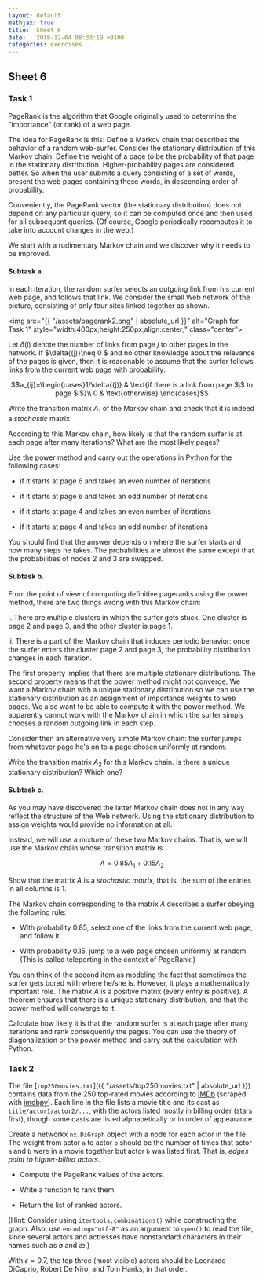 ```yaml
---
layout: default
mathjax: true
title:  Sheet 6
date:   2018-12-04 08:33:19 +0100
categories: exercises 
---
```


## Sheet 6


### Task 1

PageRank is the algorithm that Google originally used to determine the
"importance" (or rank) of a web page.

The idea for PageRank is this: Define a Markov chain that describes
the behavior of a random web-surfer. Consider the stationary
distribution of this Markov chain. Define the weight of a page to be
the probability of that page in the stationary distribution.
Higher-probability pages are considered better. So when the user
submits a query consisting of a set of words, present the web pages
containing these words, in descending order of probability.

Conveniently, the PageRank vector (the stationary distribution) does
not depend on any particular query, so it can be computed once and
then used for all subsequent queries. (Of course, Google periodically
recomputes it to take into account changes in the web.)

We start with a rudimentary Markov chain and we discover why it needs to
be improved.


#### Subtask a.

In each iteration, the random surfer selects an outgoing link from his
current web page, and follows that link. We consider the small Web
network of the picture, consisting of only four sites linked together as
shown.


<img src="{{ "/assets/pagerank2.png" | absolute_url }}" alt="Graph for Task
1" style="width:400px;height:250px;align:center;" class="center">

<!-- ![graph]({{ "/assets/pagerank.png" | absolute_url }}){: .center-image }

-->


Let $\delta{(j)}$ denote the number of links from page $j$ to other pages
in the network. If $\delta{(j)}\neq 0 $ and no other knowledge about the
relevance of the pages is given, then it is reasonable to assume
that the surfer follows links from the current web page with
probability:

$$a_{ij}=\begin{cases}1/\delta{(j)} & \text{if there is a link from page $j$ to page
  $i$}\\
0 & \text{otherwise}
\end{cases}$$ 


Write the transition matrix $A_1$ of the Markov chain and check that it is indeed a *stochastic* matrix.

According to this Markov chain, how likely is that the random surfer
is at each page after many iterations? What are the most likely
pages?

Use the power method and carry out the operations in Python for the
following cases:

- if it starts at page 6 and takes an even number of iterations

- if it starts at page 6 and takes an odd number of iterations

- if it starts at page 4 and takes an even number of iterations

- if it starts at page 4 and takes an odd number of iterations

You should find that the answer depends on where the surfer starts and
how many steps he takes.  The probabilities are almost the same except
that the probabilities of nodes 2 and 3 are swapped.


#### Subtask b.

From the point of view of computing definitive pageranks using the
power method, there are two things wrong with this Markov chain:

i.  There are multiple clusters in which the surfer gets stuck. One
    cluster is page 2 and page 3, and the other cluster is page 1.

ii. There is a part of the Markov chain that induces periodic behavior:
    once the surfer enters the cluster page 2 and page 3, the
    probability distribution changes in each iteration.

The first property implies that there are multiple
stationary distributions. The second property means that the power
method might not converge. We want a Markov chain with a unique
stationary distribution so we can use the stationary distribution as
an assignment of importance weights to web pages. We also want to be
able to compute it with the power method. We apparently cannot work
with the Markov chain in which the surfer simply chooses a random
outgoing link in each step.

Consider then an alternative very simple Markov chain: the surfer
jumps from whatever page he's on to a page chosen uniformly
at random.

Write the transition matrix $A_2$ for this Markov chain. Is there a
unique stationary distribution? Which one?


#### Subtask c.

As you may have discovered the latter Markov chain does not in any
way reflect the structure of the Web network. Using the stationary
distribution to assign weights would provide no information at all.

Instead, we will use a mixture of these two Markov chains. That is,
we will use the Markov chain whose transition matrix is

$$A = 0.85A_1 + 0.15A_2$$

Show that the matrix $A$ is a *stochastic matrix*, that is, the sum
of the entries in all columns is 1.

The Markov chain corresponding to the matrix $A$ describes a surfer
obeying the following rule:

-   With probability 0.85, select one of the links from the current
    web page, and follow it.

-   With probability 0.15, jump to a web page chosen uniformly
    at random. (This is called teleporting in the context
    of PageRank.)

You can think of the second item as modeling the fact that sometimes
the surfer gets bored with where he/she is. However, it plays a
mathematically important role. The matrix $A$ is a positive matrix
(every entry is positive). A theorem ensures that there is a unique
stationary distribution, and that the power method will converge
to it.

Calculate how likely it is that the random surfer is at each page
after many iterations and rank consequently the pages. You can use
the theory of diagonalization or the power method and carry out the
calculation with Python.



### Task 2


The file [`top250movies.txt`]({{ "/assets/top250movies.txt" | absolute_url }}) contains data from the 250 top-rated movies according
to
[IMDb](https://www.imdb.com/search/title?groups=top_250&sort=user_rating) (scraped with
[imdbpy](https://imdbpy.sourceforge.io/)).
Each line in the file lists a movie title and its cast as
`title/actor1/actor2/...`, with the actors listed mostly in billing
order (stars first), though some casts are listed alphabetically or in
order of appearance.

Create a networkx `nx.DiGraph` object with a node for each actor in the file.
The weight from actor `a` to actor `b` should be the number of times
that actor `a` and `b` were in a movie together but actor `b` was listed
first.  That is, *edges point to higher-billed actors*.  

- Compute the PageRank values of the actors.

- Write a function to rank them

- Return the list of ranked actors.  


(Hint: Consider using `itertools.combinations()` while
constructing the graph.  Also, use `encoding="utf-8"` as an argument
to `open()` to read the file, since several actors and actresses have
nonstandard characters in their names such as ø and æ.)


With $\epsilon = 0.7$, the top three (most visible) actors should be Leonardo DiCaprio,
Robert De Niro, and Tom Hanks, in that order.
